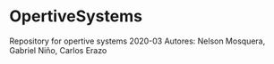 # OpertiveSystems
Repository for opertive systems 2020-03
Autores: Nelson Mosquera, Gabriel Niño, Carlos Erazo